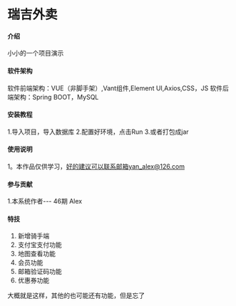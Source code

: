 # 瑞吉外卖

#### 介绍
小小的一个项目演示

#### 软件架构
软件前端架构：VUE（非脚手架）,Vant组件,Element UI,Axios,CSS，JS
软件后端架构：Spring BOOT，MySQL

#### 安装教程

1.导入项目，导入数据库
2.配置好环境，点击Run
3.或者打包成jar

#### 使用说明

1。本作品仅供学习，好的建议可以联系邮箱yan_alex@126.com

#### 参与贡献

1.本系统作者---    46期   Alex


#### 特技

1.  新增骑手端
2.  支付宝支付功能
3.  地图查看功能
4.  会员功能
5.  邮箱验证码功能
6.  优惠券功能


大概就是这样，其他的也可能还有功能，但是忘了
